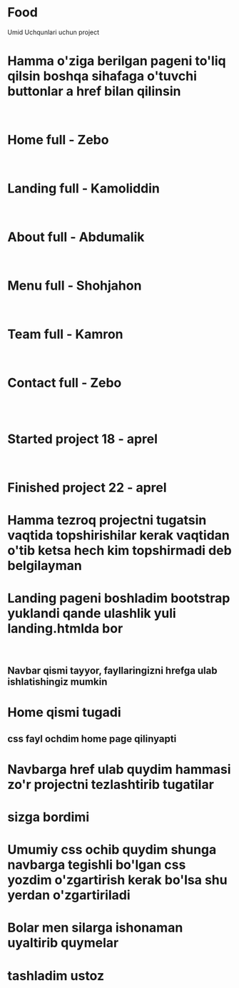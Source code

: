 # Food
Umid Uchqunlari uchun project

<h1>Hamma o'ziga berilgan pageni to'liq qilsin boshqa sihafaga o'tuvchi buttonlar a href bilan qilinsin</h1> <br>
<h1>Home full - Zebo </h1> <br>
<h1>Landing full - Kamoliddin </h1> <br>
<h1>About full - Abdumalik </h1> <br>
<h1>Menu full - Shohjahon </h1> <br>
<h1>Team full - Kamron </h1> <br>
<h1>Contact full - Zebo </h1> <br> <br>

<h1>Started project 18 - aprel </h1> <br>
<h1>Finished project 22 - aprel </h1>

<h1><strong>Hamma tezroq projectni tugatsin vaqtida topshirishilar kerak vaqtidan o'tib ketsa hech kim topshirmadi deb belgilayman</strong></h1>


<h1>Landing pageni boshladim bootstrap yuklandi qande ulashlik yuli landing.htmlda bor</h1> <br>
<h2>Navbar qismi tayyor, fayllaringizni hrefga ulab ishlatishingiz mumkin</h2>
<h1 class="text-danger">Home qismi tugadi</h1>
<h2>css fayl ochdim home page qilinyapti</h2>
<h1>Navbarga href ulab quydim hammasi zo'r projectni tezlashtirib tugatilar </h1>


<h1>sizga bordimi</h1>



<h1>Umumiy css ochib quydim shunga navbarga tegishli bo'lgan css yozdim o'zgartirish kerak bo'lsa shu yerdan o'zgartiriladi</h1>


<h1>Bolar men silarga ishonaman uyaltirib quymelar</h1>


<h1>tashladim ustoz</h1>
<h1></h1>


